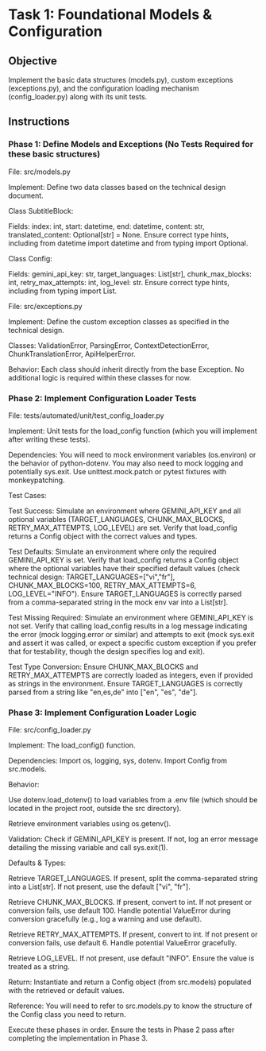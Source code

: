 # Task 1: Foundational Models & Configuration

## Objective

Implement the basic data structures (models.py), custom exceptions (exceptions.py), and the configuration loading mechanism (config_loader.py) along with its unit tests.

## Instructions

### Phase 1: Define Models and Exceptions (No Tests Required for these basic structures)

File: src/models.py

Implement: Define two data classes based on the technical design document.

Class SubtitleBlock:

Fields: index: int, start: datetime, end: datetime, content: str, translated_content: Optional[str] = None. Ensure correct type hints, including from datetime import datetime and from typing import Optional.

Class Config:

Fields: gemini_api_key: str, target_languages: List[str], chunk_max_blocks: int, retry_max_attempts: int, log_level: str. Ensure correct type hints, including from typing import List.

File: src/exceptions.py

Implement: Define the custom exception classes as specified in the technical design.

Classes: ValidationError, ParsingError, ContextDetectionError, ChunkTranslationError, ApiHelperError.

Behavior: Each class should inherit directly from the base Exception. No additional logic is required within these classes for now.

### Phase 2: Implement Configuration Loader Tests

File: tests/automated/unit/test_config_loader.py

Implement: Unit tests for the load_config function (which you will implement after writing these tests).

Dependencies: You will need to mock environment variables (os.environ) or the behavior of python-dotenv. You may also need to mock logging and potentially sys.exit. Use unittest.mock.patch or pytest fixtures with monkeypatching.

Test Cases:

Test Success: Simulate an environment where GEMINI_API_KEY and all optional variables (TARGET_LANGUAGES, CHUNK_MAX_BLOCKS, RETRY_MAX_ATTEMPTS, LOG_LEVEL) are set. Verify that load_config returns a Config object with the correct values and types.

Test Defaults: Simulate an environment where only the required GEMINI_API_KEY is set. Verify that load_config returns a Config object where the optional variables have their specified default values (check technical design: TARGET_LANGUAGES=["vi","fr"], CHUNK_MAX_BLOCKS=100, RETRY_MAX_ATTEMPTS=6, LOG_LEVEL="INFO"). Ensure TARGET_LANGUAGES is correctly parsed from a comma-separated string in the mock env var into a List[str].

Test Missing Required: Simulate an environment where GEMINI_API_KEY is not set. Verify that calling load_config results in a log message indicating the error (mock logging.error or similar) and attempts to exit (mock sys.exit and assert it was called, or expect a specific custom exception if you prefer that for testability, though the design specifies log and exit).

Test Type Conversion: Ensure CHUNK_MAX_BLOCKS and RETRY_MAX_ATTEMPTS are correctly loaded as integers, even if provided as strings in the environment. Ensure TARGET_LANGUAGES is correctly parsed from a string like "en,es,de" into ["en", "es", "de"].

### Phase 3: Implement Configuration Loader Logic

File: src/config_loader.py

Implement: The load_config() function.

Dependencies: Import os, logging, sys, dotenv. Import Config from src.models.

Behavior:

Use dotenv.load_dotenv() to load variables from a .env file (which should be located in the project root, outside the src directory).

Retrieve environment variables using os.getenv().

Validation: Check if GEMINI_API_KEY is present. If not, log an error message detailing the missing variable and call sys.exit(1).

Defaults & Types:

Retrieve TARGET_LANGUAGES. If present, split the comma-separated string into a List[str]. If not present, use the default ["vi", "fr"].

Retrieve CHUNK_MAX_BLOCKS. If present, convert to int. If not present or conversion fails, use default 100. Handle potential ValueError during conversion gracefully (e.g., log a warning and use default).

Retrieve RETRY_MAX_ATTEMPTS. If present, convert to int. If not present or conversion fails, use default 6. Handle potential ValueError gracefully.

Retrieve LOG_LEVEL. If not present, use default "INFO". Ensure the value is treated as a string.

Return: Instantiate and return a Config object (from src.models) populated with the retrieved or default values.

Reference: You will need to refer to src.models.py to know the structure of the Config class you need to return.

Execute these phases in order. Ensure the tests in Phase 2 pass after completing the implementation in Phase 3.
